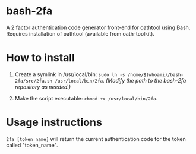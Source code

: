 # bash-2fa
A 2 factor authentication code generator front-end for oathtool using Bash.
Requires installation of oathtool (available from oath-toolkit).

# How to install
1. Create a symlink in /usr/local/bin: `sudo ln -s /home/$(whoami)/bash-2fa/src/2fa.sh /usr/local/bin/2fa`.
<i>(Modify the path to the bash-2fa repository as needed.)</i>

2. Make the script executable: `chmod +x /usr/local/bin/2fa`.

# Usage instructions

`2fa [token_name]` will return the current authentication code for the token called "token_name".

